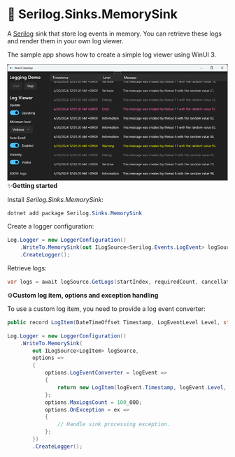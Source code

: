 ﻿# 🧵 Serilog.Sinks.MemorySink

A [Serilog](https://github.com/serilog/serilog) sink that store log events in memory. You can retrieve these logs and render them in your own log viewer.

The sample app shows how to create a simple log viewer using WinUI 3.

![Log viewer sample screenshot](winui-3-log-viewer-screenshot.png)
✨**Getting started**

Install *Serilog.Sinks.MemorySink*:

```powershell
dotnet add package Serilog.Sinks.MemorySink
```

Create a logger configuration:

```cs
Log.Logger = new LoggerConfiguration()
    .WriteTo.MemorySink(out ILogSource<Serilog.Events.LogEvent> logSource)
    .CreateLogger();
```

Retrieve logs:

```cs
var logs = await logSource.GetLogs(startIndex, requiredCount, cancellationToken);
```

⚙️**Custom log item, options and exception handling**

To use a custom log item, you need to provide a log event converter:

```cs
public record LogItem(DateTimeOffset Timestamp, LogEventLevel Level, string Message);
```

```cs
Log.Logger = new LoggerConfiguration()
    .WriteTo.MemorySink(
        out ILogSource<LogItem> logSource,
        options =>
        {
            options.LogEventConverter = logEvent =>
            {
                return new LogItem(logEvent.Timestamp, logEvent.Level, logEvent.MessageTemplate.Text);
            };
            options.MaxLogsCount = 100_000;
            options.OnException = ex =>
            {
                // Handle sink processing exception.
            };
        })
        .CreateLogger();
```
